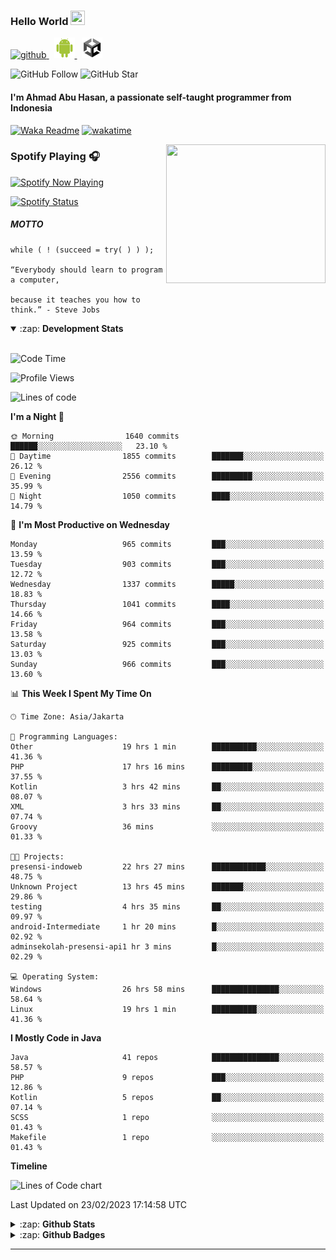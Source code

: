 ### Hello World <img src="https://github.com/eby8zevin/eby8zevin/blob/main/assets/Hi.gif"  width="23" height="23">

<p align="left">
  <a href="https://github.com/eby8zevin" target="_blank">
    <img src="https://github.com/eby8zevin/eby8zevin/blob/main/assets/GitHub.png" alt="github" width="33" height="33"/>
  </a>
  &nbsp;
  <a href="https://github.com/eby8zevin/QRBarcode" target="_blank">
    <img src="https://raw.githubusercontent.com/devicons/devicon/master/icons/android/android-plain.svg" alt="android" width="33" height="33"/>
  </a>
  &nbsp;
  <a href="https://github.com/eby8zevin/unity-ARMarker" target="_blank">
    <img src="https://raw.githubusercontent.com/devicons/devicon/master/icons/unity/unity-original.svg" alt="unity" width="33" height="33"/>
  </a>
</p>

![GitHub Follow](https://img.shields.io/github/followers/eby8zevin.svg?style=social&label=Follow)
![GitHub Star](https://img.shields.io/github/stars/eby8zevin?affiliations=OWNER%2CCOLLABORATOR&style=social&label=Star)

#### I'm Ahmad Abu Hasan, a passionate self-taught programmer from Indonesia

[![Waka Readme](https://github.com/eby8zevin/eby8zevin/actions/workflows/anmol098.yml/badge.svg)](https://github.com/eby8zevin/eby8zevin/actions/workflows/anmol098.yml)
[![wakatime](https://wakatime.com/badge/user/bbcd646f-1daf-4865-a20e-46d4c803e6f8.svg)](https://wakatime.com/@bbcd646f-1daf-4865-a20e-46d4c803e6f8)

<img src="https://github.com/eby8zevin/eby8zevin/blob/main/assets/Octocat.png" width="255" height="222" align='right'>

### Spotify Playing 🎧

[<img src="https://spotify-now-playing-ahmadabuhasan.vercel.app/api/spotify-playing" alt="Spotify Now Playing" width="350" />](https://open.spotify.com/user/gr3y7pr12w9ol2dy2ccdb10e7)

[<img src="https://readme-spotify-status-ahmadabuhasan.vercel.app/api/run-spotify-status" alt="Spotify Status" width="350" />](https://open.spotify.com/user/gr3y7pr12w9ol2dy2ccdb10e7)

##### MOTTO

```
while ( ! (succeed = try( ) ) );

“Everybody should learn to program a computer,

because it teaches you how to think.” - Steve Jobs
```

<details open>
  <summary> :zap: <b>Development Stats</b> </summary>
<br/>

<!--START_SECTION:waka-->
![Code Time](http://img.shields.io/badge/Code%20Time-2%2C768%20hrs%2049%20mins-blue)

![Profile Views](http://img.shields.io/badge/Profile%20Views-25-blue)

![Lines of code](https://img.shields.io/badge/From%20Hello%20World%20I%27ve%20Written-1.1%20million%20lines%20of%20code-blue)

**I'm a Night 🦉** 

```text
🌞 Morning                1640 commits        ██████░░░░░░░░░░░░░░░░░░░   23.10 % 
🌆 Daytime                1855 commits        ███████░░░░░░░░░░░░░░░░░░   26.12 % 
🌃 Evening                2556 commits        █████████░░░░░░░░░░░░░░░░   35.99 % 
🌙 Night                  1050 commits        ████░░░░░░░░░░░░░░░░░░░░░   14.79 % 
```
📅 **I'm Most Productive on Wednesday** 

```text
Monday                   965 commits         ███░░░░░░░░░░░░░░░░░░░░░░   13.59 % 
Tuesday                  903 commits         ███░░░░░░░░░░░░░░░░░░░░░░   12.72 % 
Wednesday                1337 commits        █████░░░░░░░░░░░░░░░░░░░░   18.83 % 
Thursday                 1041 commits        ████░░░░░░░░░░░░░░░░░░░░░   14.66 % 
Friday                   964 commits         ███░░░░░░░░░░░░░░░░░░░░░░   13.58 % 
Saturday                 925 commits         ███░░░░░░░░░░░░░░░░░░░░░░   13.03 % 
Sunday                   966 commits         ███░░░░░░░░░░░░░░░░░░░░░░   13.60 % 
```


📊 **This Week I Spent My Time On** 

```text
🕑︎ Time Zone: Asia/Jakarta

💬 Programming Languages: 
Other                    19 hrs 1 min        ██████████░░░░░░░░░░░░░░░   41.36 % 
PHP                      17 hrs 16 mins      █████████░░░░░░░░░░░░░░░░   37.55 % 
Kotlin                   3 hrs 42 mins       ██░░░░░░░░░░░░░░░░░░░░░░░   08.07 % 
XML                      3 hrs 33 mins       ██░░░░░░░░░░░░░░░░░░░░░░░   07.74 % 
Groovy                   36 mins             ░░░░░░░░░░░░░░░░░░░░░░░░░   01.33 % 

🐱‍💻 Projects: 
presensi-indoweb         22 hrs 27 mins      ████████████░░░░░░░░░░░░░   48.75 % 
Unknown Project          13 hrs 45 mins      ███████░░░░░░░░░░░░░░░░░░   29.86 % 
testing                  4 hrs 35 mins       ██░░░░░░░░░░░░░░░░░░░░░░░   09.97 % 
android-Intermediate     1 hr 20 mins        █░░░░░░░░░░░░░░░░░░░░░░░░   02.92 % 
adminsekolah-presensi-api1 hr 3 mins         █░░░░░░░░░░░░░░░░░░░░░░░░   02.29 % 

💻 Operating System: 
Windows                  26 hrs 58 mins      ███████████████░░░░░░░░░░   58.64 % 
Linux                    19 hrs 1 min        ██████████░░░░░░░░░░░░░░░   41.36 % 
```

**I Mostly Code in Java** 

```text
Java                     41 repos            ███████████████░░░░░░░░░░   58.57 % 
PHP                      9 repos             ███░░░░░░░░░░░░░░░░░░░░░░   12.86 % 
Kotlin                   5 repos             ██░░░░░░░░░░░░░░░░░░░░░░░   07.14 % 
SCSS                     1 repo              ░░░░░░░░░░░░░░░░░░░░░░░░░   01.43 % 
Makefile                 1 repo              ░░░░░░░░░░░░░░░░░░░░░░░░░   01.43 % 
```



**Timeline**

![Lines of Code chart](https://raw.githubusercontent.com/eby8zevin/eby8zevin/main/assets/bar_graph.png)


 Last Updated on 23/02/2023 17:14:58 UTC
<!--END_SECTION:waka-->

</details>

<details>
  <summary> :zap: <b>Github Stats</b> </summary>
<p align="center">:heart:</p>
<p align="center"><a href="https://github.com/eby8zevin">
  <img src="https://github-readme-stats.vercel.app/api?username=eby8zevin&show_icons=true&theme=dark&line_height=20">
  <img src="https://github-readme-stats.vercel.app/api/top-langs/?username=eby8zevin&layout=compact&theme=dark">
</a></p>
<p align="center">
  <a href="https://github.com/eby8zevin">
    <img src="https://github-readme-streak-stats.herokuapp.com/?user=eby8zevin&theme=dark"/>
  </a>
</p>
</details>

<details>
  <summary> :zap: <b>Github Badges</b> </summary>
  <br>
  <a href='https://archiveprogram.github.com/'><img src='https://raw.githubusercontent.com/acervenky/animated-github-badges/master/assets/acbadge.gif' width='40' height='40'></a> 
  <a href='https://docs.github.com/en/developers'><img src='https://raw.githubusercontent.com/acervenky/animated-github-badges/master/assets/devbadge.gif' width='40' height='40'></a> 
  <a href='https://github.com/pricing'><img src='https://raw.githubusercontent.com/acervenky/animated-github-badges/master/assets/pro.gif' width='40' height='40'></a> 
  <a href='https://stars.github.com/'><img src='https://raw.githubusercontent.com/acervenky/animated-github-badges/master/assets/starbadge.gif' width='35' height='35'></a> 
  <a href='https://docs.github.com/en/github/supporting-the-open-source-community-with-github-sponsors'><img src='https://raw.githubusercontent.com/acervenky/animated-github-badges/master/assets/sponsorbadge.gif' width='35' height='35'></a>
</details>

---
